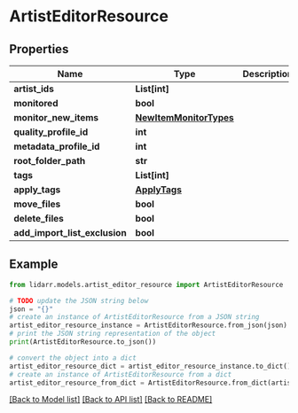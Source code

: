 # ArtistEditorResource


## Properties

Name | Type | Description | Notes
------------ | ------------- | ------------- | -------------
**artist_ids** | **List[int]** |  | [optional] 
**monitored** | **bool** |  | [optional] 
**monitor_new_items** | [**NewItemMonitorTypes**](NewItemMonitorTypes.md) |  | [optional] 
**quality_profile_id** | **int** |  | [optional] 
**metadata_profile_id** | **int** |  | [optional] 
**root_folder_path** | **str** |  | [optional] 
**tags** | **List[int]** |  | [optional] 
**apply_tags** | [**ApplyTags**](ApplyTags.md) |  | [optional] 
**move_files** | **bool** |  | [optional] 
**delete_files** | **bool** |  | [optional] 
**add_import_list_exclusion** | **bool** |  | [optional] 

## Example

```python
from lidarr.models.artist_editor_resource import ArtistEditorResource

# TODO update the JSON string below
json = "{}"
# create an instance of ArtistEditorResource from a JSON string
artist_editor_resource_instance = ArtistEditorResource.from_json(json)
# print the JSON string representation of the object
print(ArtistEditorResource.to_json())

# convert the object into a dict
artist_editor_resource_dict = artist_editor_resource_instance.to_dict()
# create an instance of ArtistEditorResource from a dict
artist_editor_resource_from_dict = ArtistEditorResource.from_dict(artist_editor_resource_dict)
```
[[Back to Model list]](../README.md#documentation-for-models) [[Back to API list]](../README.md#documentation-for-api-endpoints) [[Back to README]](../README.md)



